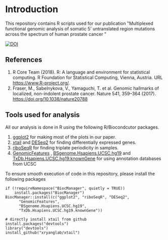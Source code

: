 # Introduction
This repository contains R scripts used for our publication "Multiplexed functional genomic analysis of somatic 5’ untranslated region mutations across the spectrum of human prostate cancer "

[![DOI](https://zenodo.org/badge/265941455.svg)](https://zenodo.org/badge/latestdoi/265941455)


## References
1) R Core Team (2018). R: A language and environment for statistical computing. R Foundation for Statistical Computing, Vienna, Austria. URL https://www.R-project.org/.
2) Fraser, M., Sabelnykova, V., Yamaguchi, T. et al. Genomic hallmarks of localized, non-indolent prostate cancer. Nature 541, 359–364 (2017). https://doi.org/10.1038/nature20788

## Tools used for analysis 

All our analysis is done in R using the following  R/Biocondcutor packages.

1) [ggplot2](https://ggplot2.tidyverse.org/) for making most of the plots in our paper. 
2) [xtail](https://github.com/xryanglab/xtail) and [DESeq2](https://www.bioconductor.org/packages/release/bioc/html/DESeq2.html) for finding differentially expressed genes.
3) [riboSeqR](https://bioconductor.org/packages/release/bioc/html/riboSeqR.html) for finding triplate periodicity in samples.
4) [GenomicFeatures](https://bioconductor.org/packages/release/data/annotation/html/GenomicFeatures.html) , [BSgenome.Hsapiens.UCSC.hg19](http://bioconductor.org/packages/release/data/annotation/html/BSgenome.Hsapiens.UCSC.hg19.html) and [TxDb.Hsapiens.UCSC.hg19.knownGene](https://bioconductor.org/packages/release/data/annotation/html/TxDb.Hsapiens.UCSC.hg19.knownGene.html) for using annotation databases from UCSC
 
To ensure smooth execution of code in this repository, please install the 
following packages 

```{r eval=FALSE}
if (!requireNamespace("BiocManager", quietly = TRUE))
    install.packages("BiocManager")
BiocManager::install(c("ggplot2", "riboSeqR", "DESeq2", 
      "GenomicFeatures", 
      "BSgenome.Hsapiens.UCSC.hg19", 
      "TxDb.Hsapiens.UCSC.hg19.knownGene"))

# directly install xtail from github
install.packages("devtools")
library("devtools")
install_github("xryanglab/xtail")
```
